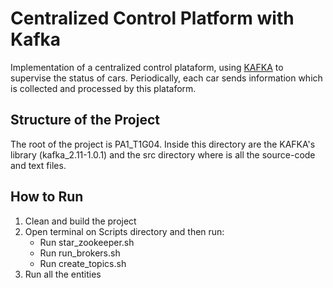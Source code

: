 # Centralized Control Platform with Kafka

Implementation of a centralized control plataform, using [KAFKA](https://kafka.apache.org/) to supervise the status of cars. Periodically, each car sends information
which is collected and processed by this plataform.

## Structure of the Project
The root of the project is PA1_T1G04. Inside this directory are the KAFKA's library (kafka_2.11-1.0.1) and the src directory where is all the
source-code and text files.

## How to Run
1. Clean and build the project
2. Open terminal on Scripts directory and then run:
	- Run star_zookeeper.sh
	- Run run_brokers.sh
	- Run create_topics.sh
3. Run all the entities
